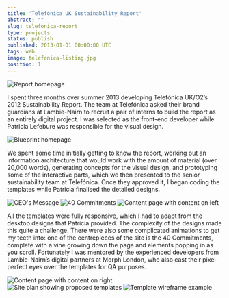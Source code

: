 ```yaml
---
title: 'Telefónica UK Sustainability Report'
abstract: ""
slug: telefonica-report
type: projects
status: publish
published: 2013-01-01 00:00:00 UTC
tags: web
image: telefonica-listing.jpg
position: 1
---
```


![Report
homepage](https://farm3.staticflickr.com/2871/11998512643_a60dd1862b_b.jpg)

I spent three months over summer 2013 developing Telefónica UK/O2’s 2012
Sustainability Report. The team at Telefónica asked their brand
guardians at Lambie-Nairn to recruit a pair of interns to build the
report as an entirely digital project. I was selected as the front-end
developer while Patricia Lefebure was responsible for the visual design.

![Blueprint
homepage](https://farm4.staticflickr.com/3770/11998220875_931a74c028_b.jpg)

We spent some time initially getting to know the report, working out an
information architecture that would work with the amount of material
(over 20,000 words), generating concepts for the visual design, and
prototyping some of the interactive parts, which we then presented to
the senior sustainability team at Telefónica. Once they approved it, I
began coding the templates while Patricia finalised the detailed
designs.

![CEO\'s
Message](https://farm8.staticflickr.com/7331/11998512873_d8b83eb176_b.jpg)
![40 Commitments
](https://farm3.staticflickr.com/2853/11998578274_4f9405c929_b.jpg)
![Content page with content on
left](https://farm4.staticflickr.com/3722/11998218225_6f1ed0d0e5_b.jpg)

All the templates were fully responsive, which I had to adapt from the
desktop designs that Patricia provided. The complexity of the designs
made this quite a challenge. There were also some complicated animations
to get my teeth into: one of the centrepieces of the site is the 40
Commitments, complete with a vine growing down the page and elements
popping in as you scroll. Fortunately I was mentored by the experienced
developers from Lambie-Nairn’s digital partners at Morph London, who
also cast their pixel-perfect eyes over the templates for QA purposes.

![Content page with content on
right](https://farm4.staticflickr.com/3794/11998509903_3d2398a67f_b.jpg)
![Site plan showing proposed
templates](https://farm6.staticflickr.com/5539/11998508523_f4e0fb612a_b.jpg)
![Template wireframe
example](https://farm8.staticflickr.com/7328/11998571584_181142384d_b.jpg)


